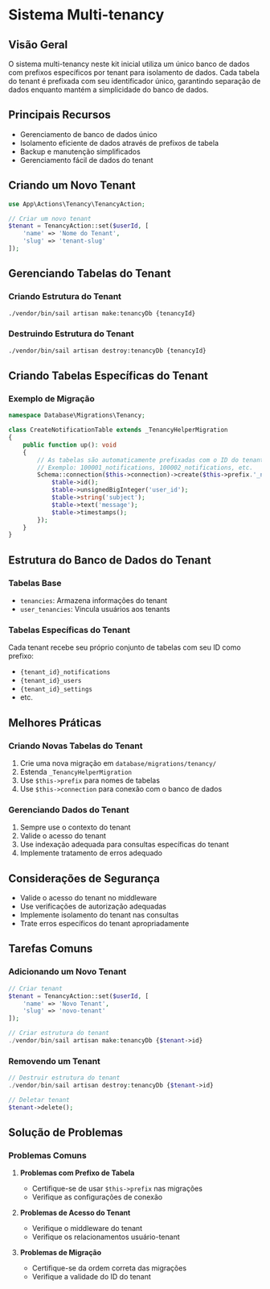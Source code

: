 # Sistema Multi-tenancy

## Visão Geral
O sistema multi-tenancy neste kit inicial utiliza um único banco de dados com prefixos específicos por tenant para isolamento de dados. Cada tabela do tenant é prefixada com seu identificador único, garantindo separação de dados enquanto mantém a simplicidade do banco de dados.

## Principais Recursos
- Gerenciamento de banco de dados único
- Isolamento eficiente de dados através de prefixos de tabela
- Backup e manutenção simplificados
- Gerenciamento fácil de dados do tenant

## Criando um Novo Tenant

```php
use App\Actions\Tenancy\TenancyAction;

// Criar um novo tenant
$tenant = TenancyAction::set($userId, [
    'name' => 'Nome do Tenant',
    'slug' => 'tenant-slug'
]);
```

## Gerenciando Tabelas do Tenant

### Criando Estrutura do Tenant
```bash
./vendor/bin/sail artisan make:tenancyDb {tenancyId}
```

### Destruindo Estrutura do Tenant
```bash
./vendor/bin/sail artisan destroy:tenancyDb {tenancyId}
```

## Criando Tabelas Específicas do Tenant

### Exemplo de Migração
```php
namespace Database\Migrations\Tenancy;

class CreateNotificationTable extends _TenancyHelperMigration
{
    public function up(): void
    {
        // As tabelas são automaticamente prefixadas com o ID do tenant
        // Exemplo: 100001_notifications, 100002_notifications, etc.
        Schema::connection($this->connection)->create($this->prefix.'_notifications', function (Blueprint $table) {
            $table->id();
            $table->unsignedBigInteger('user_id');
            $table->string('subject');
            $table->text('message');
            $table->timestamps();
        });
    }
}
```

## Estrutura do Banco de Dados do Tenant

### Tabelas Base
- `tenancies`: Armazena informações do tenant
- `user_tenancies`: Vincula usuários aos tenants

### Tabelas Específicas do Tenant
Cada tenant recebe seu próprio conjunto de tabelas com seu ID como prefixo:
- `{tenant_id}_notifications`
- `{tenant_id}_users`
- `{tenant_id}_settings`
- etc.

## Melhores Práticas

### Criando Novas Tabelas do Tenant
1. Crie uma nova migração em `database/migrations/tenancy/`
2. Estenda `_TenancyHelperMigration`
3. Use `$this->prefix` para nomes de tabelas
4. Use `$this->connection` para conexão com o banco de dados

### Gerenciando Dados do Tenant
1. Sempre use o contexto do tenant
2. Valide o acesso do tenant
3. Use indexação adequada para consultas específicas do tenant
4. Implemente tratamento de erros adequado

## Considerações de Segurança
- Valide o acesso do tenant no middleware
- Use verificações de autorização adequadas
- Implemente isolamento do tenant nas consultas
- Trate erros específicos do tenant apropriadamente

## Tarefas Comuns

### Adicionando um Novo Tenant
```php
// Criar tenant
$tenant = TenancyAction::set($userId, [
    'name' => 'Novo Tenant',
    'slug' => 'novo-tenant'
]);

// Criar estrutura do tenant
./vendor/bin/sail artisan make:tenancyDb {$tenant->id}
```

### Removendo um Tenant
```php
// Destruir estrutura do tenant
./vendor/bin/sail artisan destroy:tenancyDb {$tenant->id}

// Deletar tenant
$tenant->delete();
```

## Solução de Problemas

### Problemas Comuns
1. **Problemas com Prefixo de Tabela**
   - Certifique-se de usar `$this->prefix` nas migrações
   - Verifique as configurações de conexão

2. **Problemas de Acesso do Tenant**
   - Verifique o middleware do tenant
   - Verifique os relacionamentos usuário-tenant

3. **Problemas de Migração**
   - Certifique-se da ordem correta das migrações
   - Verifique a validade do ID do tenant 
